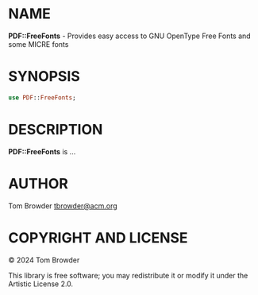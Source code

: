 NAME
====

**PDF::FreeFonts** - Provides easy access to GNU OpenType Free Fonts and some MICRE fonts

SYNOPSIS
========

```raku
use PDF::FreeFonts;
```

DESCRIPTION
===========

**PDF::FreeFonts** is ...

AUTHOR
======

Tom Browder <tbrowder@acm.org>

COPYRIGHT AND LICENSE
=====================

© 2024 Tom Browder

This library is free software; you may redistribute it or modify it under the Artistic License 2.0.

